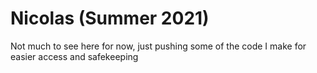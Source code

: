 # Nicolas  (Summer 2021)

Not much to see here for now, just pushing some of the code I make for easier access and safekeeping
